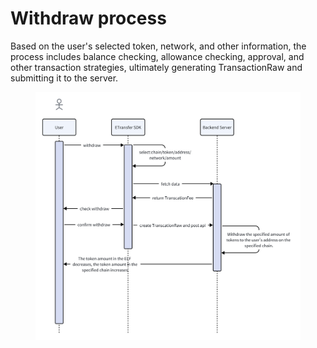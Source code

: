 # Withdraw process

Based on the user's selected token, network, and other information, the process includes balance checking, allowance checking, approval, and other transaction strategies, ultimately generating TransactionRaw and submitting it to the server.

<figure><img src="../../.gitbook/assets/image (3).png" alt=""><figcaption></figcaption></figure>
